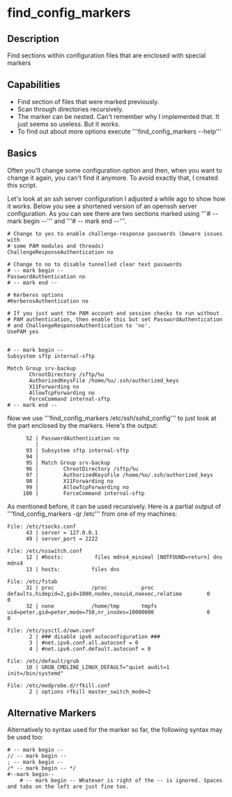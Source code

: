 # find_config_markers

## Description

Find sections within configuration files that are enclosed with special markers

## Capabilities
* Find section of files that were marked previously.
* Scan through directories recursively.
* The marker can be nested. Can't remember why I implemented that. It just seems so useless. But it works.
* To find out about more options execute '''find_config_markers --help'''

## Basics
Often you'll change some configuration option and then, when you want to change it again, you can't find it anymore. To avoid exactly that, I created this script.

Let's look at an ssh server configuration I adjusted a while ago to show how it works. Below you see a shortened version of an openssh server configuration.
As you can see there are two sections marked using '''# -- mark begin --''' and '''# -- mark end --'''.

```
# Change to yes to enable challenge-response passwords (beware issues with
# some PAM modules and threads)
ChallengeResponseAuthentication no

# Change to no to disable tunnelled clear text passwords
# -- mark begin --
PasswordAuthentication no
# -- mark end --

# Kerberos options
#KerberosAuthentication no

# If you just want the PAM account and session checks to run without
# PAM authentication, then enable this but set PasswordAuthentication
# and ChallengeResponseAuthentication to 'no'.
UsePAM yes


# -- mark begin --
Subsystem sftp internal-sftp

Match Group srv-backup
       ChrootDirectory /sftp/%u
       AuthorizedKeysFile /home/%u/.ssh/authorized_keys
       X11Forwarding no
       AllowTcpForwarding no
       ForceCommand internal-sftp
# -- mark end --

```

Now we use '''find_config_markers /etc/ssh/sshd_config''' to just look at the part enclosed by the markers. Here's the output:

```
      52 | PasswordAuthentication no
         |
      93 | Subsystem sftp internal-sftp
      94 |
      95 | Match Group srv-backup
      96 |        ChrootDirectory /sftp/%u
      97 |        AuthorizedKeysFile /home/%u/.ssh/authorized_keys
      98 |        X11Forwarding no
      99 |        AllowTcpForwarding no
     100 |        ForceCommand internal-sftp
```

As mentioned before, it can be used recursively. Here is a partial output of '''find_config_markers -qr /etc''' from one of my machines:
```
File: /etc/tsocks.conf
      43 | server = 127.0.0.1
      49 | server_port = 2222

File: /etc/nsswitch.conf
      12 | #hosts:          files mdns4_minimal [NOTFOUND=return] dns mdns4
      13 | hosts:          files dns

File: /etc/fstab
      31 | proc            /proc           proc    defaults,hidepid=2,gid=1000,nodev,nosuid,noexec,relatime        0       0
      32 | none            /home/tmp       tmpfs   uid=peter,gid=peter,mode=750,nr_inodes=10000000                 0       0

File: /etc/sysctl.d/own.conf
       2 | ### disable ipv6 autoconfiguration ###
       3 | #net.ipv6.conf.all.autoconf = 0
       4 | #net.ipv6.conf.default.autoconf = 0

File: /etc/default/grub
      10 | GRUB_CMDLINE_LINUX_DEFAULT="quiet audit=1 init=/bin/systemd"

File: /etc/modprobe.d/rfkill.conf
       2 | options rfkill master_switch_mode=2
```

## Alternative Markers
Alternatively to syntax used for the marker so far, the following syntax may be used too:
```
# -- mark begin --
// -- mark begin --
; -- mark begin --
/* -- mark begin -- */
#--mark begin--
    # -- mark begin -- Whatever is right of the -- is ignored. Spaces and tabs on the left are just fine too.
```
